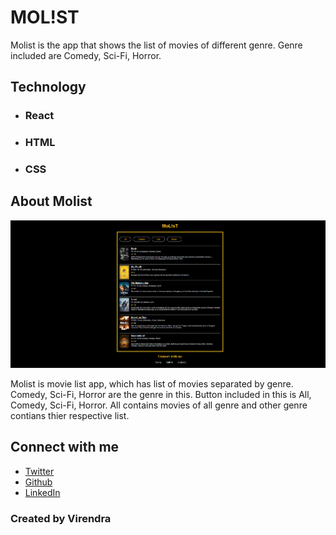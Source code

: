 # MOL!ST

Molist is the app that shows the list of movies of different genre. Genre included are Comedy, Sci-Fi, Horror.

## Technology

- ### React
- ### HTML
- ### CSS

## About Molist

![Molist](/molist_ss.png)

Molist is movie list app, which has list of movies separated by genre. Comedy, Sci-Fi, Horror are the genre in this. Button included in this is All, Comedy, Sci-Fi, Horror. All contains movies of all genre and other genre contians thier respective list.

## Connect with me

- [Twitter](https://www.twitter.com/virendra_wadher)
- [Github](https://www.github.com/virendrawadher)
- [LinkedIn](https://www.linkedin.com/in/virendra-wadher-042741155/)

### Created by Virendra
